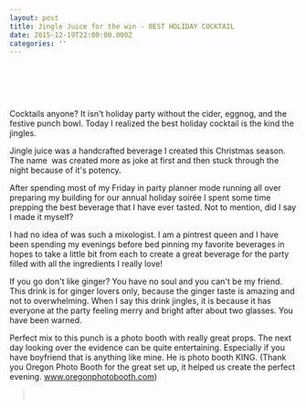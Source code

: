 ```yaml
---
layout: post
title: Jingle Juice for the win - BEST HOLIDAY COCKTAIL
date: 2015-12-19T22:00:00.000Z
categories: ''
---
```


# &nbsp;

Cocktails anyone? It isn't holiday party without the cider, eggnog, and the festive punch bowl. Today I realized the best holiday cocktail is the kind the jingles.

Jingle juice was a handcrafted beverage I created this Christmas season. The name &nbsp;was created more as joke at first and then stuck through the night because of it's potency.&nbsp;

After spending most of my Friday in party planner mode running all over preparing my building for our annual holiday soir&eacute;e I spent some time prepping the best beverage that I have ever tasted. Not to mention, did I say I made it myself?

I had no idea of was such a mixologist. I am a pintrest queen and I have been spending my evenings before bed pinning my favorite beverages in hopes to take a little bit from each to create a great beverage for the party filled with all the ingredients I really love!

If you go don't like ginger? You have no soul and you can't be my friend. This drink is for ginger lovers only, because the ginger taste is amazing and not to overwhelming. When I say this drink jingles, it is because it has everyone at the party feeling merry and bright after about two glasses. You have been warned.

Perfect mix to this punch is a photo booth with really great props. The next day looking over the evidence can be quite entertaining. Especially if you have boyfriend that is anything like mine. He is photo booth KING. (Thank you Oregon Photo Booth for the great set up, it helped us create the perfect evening. www.oregonphotobooth.com)&nbsp;

> &nbsp;

&nbsp;